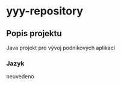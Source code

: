 # yyy-repository

## Popis projektu
Java projekt pro vývoj podnikových aplikací

### Jazyk
neuvedeno
